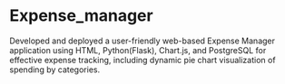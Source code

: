 # Expense_manager
Developed and deployed a user-friendly web-based Expense Manager application using HTML, Python(Flask), Chart.js, and PostgreSQL for effective expense tracking, including dynamic pie chart visualization of spending by categories.
